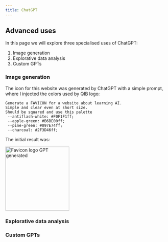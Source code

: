 ```yaml
---
title: ChatGPT
---
```


## Advanced uses

In this page we will explore three specialised uses of ChatGPT:

1. Image generation
2. Explorative data analysis
3. Custom GPTs


### Image generation

The icon for this website was generated by ChatGPT with a simple prompt, where I injected the colors used by QIB logo:

```text
Generate a FAVICON for a website about learning AI.
Simple and clear even at short size.
Should be squared and use this palette 
 --antiflash-white: #F0F1F1ff;
 --apple-green: #B6BE00ff;
 --pine-green: #097E74ff;
 --charcoal: #2F3D46ff;
```

The initial result was:

<img src="{{ '/examples/images/gpt-favicon.png' | relative_url }}" alt="Favicon logo GPT generated" style="width: 200px">
 
### Explorative data analysis

### Custom GPTs